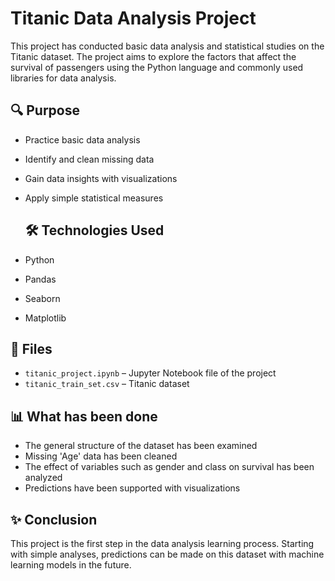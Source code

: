 # Titanic Data Analysis Project

This project has conducted basic data analysis and statistical studies on the Titanic dataset. The project aims to explore the factors that affect the survival of passengers using the Python language and commonly used libraries for data analysis.

## 🔍 Purpose

- Practice basic data analysis
- Identify and clean missing data
- Gain data insights with visualizations
- Apply simple statistical measures

  ## 🛠️ Technologies Used

- Python
- Pandas
- Seaborn
- Matplotlib

## 📁 Files

- `titanic_project.ipynb` – Jupyter Notebook file of the project
- `titanic_train_set.csv` – Titanic dataset

## 📊 What has been done

- The general structure of the dataset has been examined
- Missing 'Age' data has been cleaned
- The effect of variables such as gender and class on survival has been analyzed
- Predictions have been supported with visualizations

## ✨ Conclusion

This project is the first step in the data analysis learning process. Starting with simple analyses, predictions can be made on this dataset with machine learning models in the future.
